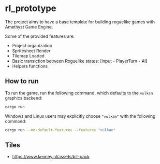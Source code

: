 # rl_prototype

The project aims to have a base template for building roguelike games with Amethyst Game Engine.

Some of the provided features are:

- Project organization
- Spritesheet Render
- Tilemap Loaded
- Basic transiction between Roguelike states: [Input - PlayerTurn - AI]
- Helpers functions



## How to run

To run the game, run the following command, which defaults to the `vulkan` graphics backend:

```bash
cargo run
```

Windows and Linux users may explicitly choose `"vulkan"` with the following command:

```bash
cargo run --no-default-features --features "vulkan"
```




## Tiles

* https://www.kenney.nl/assets/bit-pack
